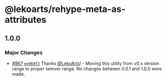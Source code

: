 # @lekoarts/rehype-meta-as-attributes

## 1.0.0

### Major Changes

- [#967](https://github.com/LekoArts/gatsby-themes/pull/967) [`ee969f3`](https://github.com/LekoArts/gatsby-themes/commit/ee969f30037fa99232292014431854773735d0a0) Thanks [@LekoArts](https://github.com/LekoArts)! - Moving this utility from v0.x version range to proper semver range. No changes between 0.0.1 and 1.0.0 were made.
